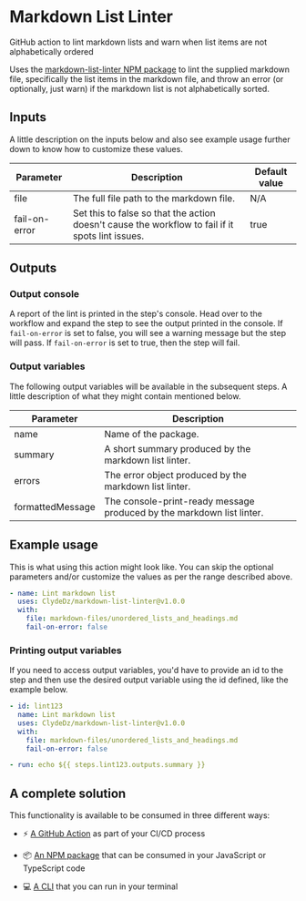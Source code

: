 # Markdown List Linter

GitHub action to lint markdown lists and warn when list items are not alphabetically ordered

Uses the [markdown-list-linter NPM package](https://github.com/ClydeDz/markdown-list-linter-npm) to lint the supplied markdown file, specifically the list items in the markdown file, and throw an error (or optionally, just warn) if the markdown list is not alphabetically sorted.

## Inputs

A little description on the inputs below and also see example usage further down to know how to customize these values.

| **Parameter** | **Description**                                                                                  | **Default value** |
| ------------- | ------------------------------------------------------------------------------------------------ | ----------------- |
| file          | The full file path to the markdown file.                                                         | N/A               |
| fail-on-error | Set this to false so that the action doesn't cause the workflow to fail if it spots lint issues. | true              |

## Outputs

### Output console

A report of the lint is printed in the step's console. Head over to the workflow and expand the step to see the output printed in the console. If `fail-on-error` is set to false, you will see a warning message but the step will pass. If `fail-on-error` is set to true, then the step will fail.

### Output variables

The following output variables will be available in the subsequent steps. A little description of what they might contain mentioned below.

| **Parameter**    | **Description**                                                       |
| ---------------- | --------------------------------------------------------------------- |
| name             | Name of the package.                                                  |
| summary          | A short summary produced by the markdown list linter.                 |
| errors           | The error object produced by the markdown list linter.                |
| formattedMessage | The console-print-ready message produced by the markdown list linter. |

## Example usage

This is what using this action might look like. You can skip the optional parameters and/or customize the values as per the range described above.

```yaml
- name: Lint markdown list
  uses: ClydeDz/markdown-list-linter@v1.0.0
  with:
    file: markdown-files/unordered_lists_and_headings.md
    fail-on-error: false
```

### Printing output variables

If you need to access output variables, you'd have to provide an id to the step and then use the desired output variable using the id defined, like the example below.

```yaml
- id: lint123
  name: Lint markdown list
  uses: ClydeDz/markdown-list-linter@v1.0.0
  with:
    file: markdown-files/unordered_lists_and_headings.md
    fail-on-error: false

- run: echo ${{ steps.lint123.outputs.summary }}
```

## A complete solution

This functionality is available to be consumed in three different ways:

- ⚡ [A GitHub Action](https://github.com/marketplace/actions/markdown-list-linter) as part of your CI/CD process

- 📦 [An NPM package](https://www.npmjs.com/package/markdown-list-linter) that can be consumed in your JavaScript or TypeScript code

- 💻 [A CLI](https://www.npmjs.com/package/markdown-list-linter-cli) that you can run in your terminal
